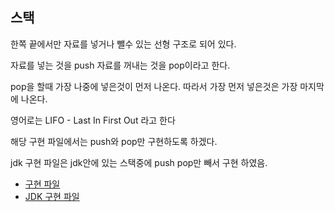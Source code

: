 ## 스택
한쪽 끝에서만 자료를 넣거나 뺄수 있는 선형 구조로 되어 있다.

자료를 넣는 것을 push 자료를 꺼내는 것을 pop이라고 한다.

pop을 할때 가장 나중에 넣은것이 먼저 나온다. 따라서 가장 먼저 넣은것은 가장 마지막에 나온다.

영어로는 LIFO - Last In First Out 라고 한다

해당 구현 파일에서는 push와 pop만 구현하도록 하겠다.

jdk 구현 파일은 jdk안에 있는 스택중에 push pop만 빼서 구현 하였음.

 
* [구현 파일](src/main/java/com/algorithm/guide/Stack.java)
* [JDK 구현 파일](src/main/java/com/algorithm/guide/)
